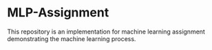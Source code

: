 # MLP-Assignment
This repository is an implementation for machine learning assignment demonstrating the machine learning process.
